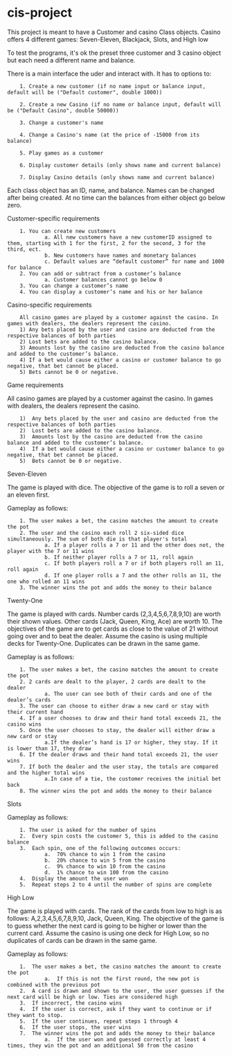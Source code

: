 # cis-project
 This project is meant to have a Customer and casino Class objects. Casino offers 4 different games: Seven-Eleven, Blackjack, Slots, and High low
 
 To test the programs, it's ok the preset three customer and 3 casino object but each need a different name and balance.
 
 There is a main interface the uder and interact with. It has to options to:
        
        1. Create a new customer (if no name input or balance input, default will be ("Default customer", double 1000))
        
        2. Create a new Casino (if no name or balance input, default will be ("Default Casino", double 50000))
        
        3. Change a customer's name
        
        4. Change a Casino's name (at the price of -15000 from its balance)
        
        5. Play games as a customer
        
        6. Display customer details (only shows name and current balance)
        
        7. Display Casino details (only shows name and current balance)
 Each class object has an ID, name, and balance. Names can be changed after being created.
At no time can the balances from either object go below zero.

 Customer-specific requirements        
        
        1. You can create new customers
                a. All new customers have a new customerID assigned to them, starting with 1 for the first, 2 for the second, 3 for the third, ect.
                b. New customers have names and monetary balances 
                c. Default values are “default customer” for name and 1000 for balance
        2. You can add or subtract from a customer’s balance
                a. Customer balances cannot go below 0
        3. You can change a customer’s name
        4. You can display a customer’s name and his or her balance

Casino-specific requirements

        All casino games are played by a customer against the casino. In games with dealers, the dealers represent the casino.
        1) Any bets placed by the user and casino are deducted from the respective balances of both parties
        2) Lost bets are added to the casino balance. 
        3) Amounts lost by the casino are deducted from the casino balance and added to the customer’s balance. 
        4) If a bet would cause either a casino or customer balance to go negative, that bet cannot be placed. 
        5) Bets cannot be 0 or negative.
        
Game requirements

All casino games are played by a customer against the casino. In games with dealers, the dealers represent the casino.
        
        1)	Any bets placed by the user and casino are deducted from the respective balances of both parties
        2)	Lost bets are added to the casino balance. 
        3)	Amounts lost by the casino are deducted from the casino balance and added to the customer’s balance. 
        4)	If a bet would cause either a casino or customer balance to go negative, that bet cannot be placed. 
        5)	Bets cannot be 0 or negative.

Seven-Eleven

The game is played with dice. The objective of the game is to roll a seven or an eleven first.

Gameplay as follows:
        
        1. The user makes a bet, the casino matches the amount to create the pot
        2. The user and the casino each roll 2 six-sided dice simultaneously. The sum of both die is that player's total
                a. If a player rolls a 7 or 11 and the other does not, the player with the 7 or 11 wins
                b. If neither player rolls a 7 or 11, roll again
                c. If both players roll a 7 or if both players roll an 11, roll again
                d. If one player rolls a 7 and the other rolls an 11, the one who rolled an 11 wins
        3. The winner wins the pot and adds the money to their balance

Twenty-One

The game is played with cards. Number cards (2,3,4,5,6,7,8,9,10) are worth their shown values. Other cards (Jack, Queen, King, Ace) are worth 10. The objectives of the game are to get cards as close to the value of 21 without going over and to beat the dealer.  Assume the casino is using multiple decks for Twenty-One. Duplicates can be drawn in the same game. 

Gameplay is as follows:

        1. The user makes a bet, the casino matches the amount to create the pot
        2. 2 cards are dealt to the player, 2 cards are dealt to the dealer
                a. The user can see both of their cards and one of the dealer’s cards
        3. The user can choose to either draw a new card or stay with their current hand
        4. If a user chooses to draw and their hand total exceeds 21, the casino wins
        5. Once the user chooses to stay, the dealer will either draw a new card or stay 
                a.If the dealer’s hand is 17 or higher, they stay. If it is lower than 17, they draw 
        6. If the dealer draws and their hand total exceeds 21, the user wins 
        7. If both the dealer and the user stay, the totals are compared and the higher total wins
                a.In case of a tie, the customer receives the initial bet back
        8. The winner wins the pot and adds the money to their balance

Slots

Gameplay as follows:

        1. The user is asked for the number of spins
        2.	Every spin costs the customer 5, this is added to the casino balance
        3.	Each spin, one of the following outcomes occurs:
                a.	70% chance to win 1 from the casino
                b.	20% chance to win 5 from the casino
                c.	9% chance to win 10 from the casino
                d.	1% chance to win 100 from the casino
        4.	Display the amount the user won
        5.	Repeat steps 2 to 4 until the number of spins are complete 

High Low

The game is played with cards. The rank of the cards from low to high is as follows: A,2,3,4,5,6,7,8,9,10, Jack, Queen, King. The objective of the game is to guess whether the next card is going to be higher or lower than the current card. Assume the casino is using one deck for High Low, so no duplicates of cards can be drawn in the same game.

Gameplay as follows:

        1.	The user makes a bet, the casino matches the amount to create the pot
                a.	If this is not the first round, the new pot is combined with the previous pot
        2.	A card is drawn and shown to the user, the user guesses if the next card will be high or low. Ties are considered high
        3.	If incorrect, the casino wins 
        4.	If the user is correct, ask if they want to continue or if they want to stop. 
        5.	If the user continues, repeat steps 1 through 4 
        6.	If the user stops, the user wins
        7.	The winner wins the pot and adds the money to their balance
                a.	If the user won and guessed correctly at least 4 times, they win the pot and an additional 50 from the casino

